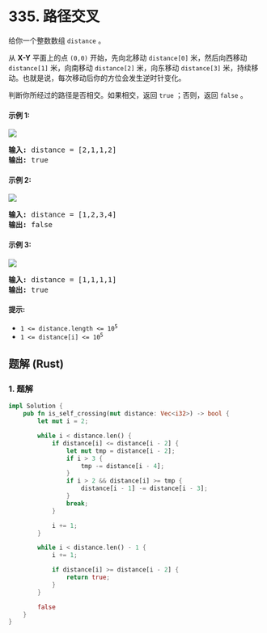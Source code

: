 # 335. 路径交叉
给你一个整数数组 `distance` 。

从 **X-Y** 平面上的点 `(0,0)` 开始，先向北移动 `distance[0]` 米，然后向西移动 `distance[1]` 米，向南移动 `distance[2]` 米，向东移动 `distance[3]` 米，持续移动。也就是说，每次移动后你的方位会发生逆时针变化。

判断你所经过的路径是否相交。如果相交，返回 `true` ；否则，返回 `false` 。

#### 示例 1:
![](https://assets.leetcode.com/uploads/2021/03/14/selfcross1-plane.jpg)
<pre>
<strong>输入:</strong> distance = [2,1,1,2]
<strong>输出:</strong> true
</pre>

#### 示例 2:
![](https://assets.leetcode.com/uploads/2021/03/14/selfcross2-plane.jpg)
<pre>
<strong>输入:</strong> distance = [1,2,3,4]
<strong>输出:</strong> false
</pre>

#### 示例 3:
![](https://assets.leetcode.com/uploads/2021/03/14/selfcross3-plane.jpg)
<pre>
<strong>输入:</strong> distance = [1,1,1,1]
<strong>输出:</strong> true
</pre>

#### 提示:
* <code>1 <= distance.length <= 10<sup>5</sup></code>
* <code>1 <= distance[i] <= 10<sup>5</sup></code>

## 题解 (Rust)

### 1. 题解
```Rust
impl Solution {
    pub fn is_self_crossing(mut distance: Vec<i32>) -> bool {
        let mut i = 2;

        while i < distance.len() {
            if distance[i] <= distance[i - 2] {
                let mut tmp = distance[i - 2];
                if i > 3 {
                    tmp -= distance[i - 4];
                }
                if i > 2 && distance[i] >= tmp {
                    distance[i - 1] -= distance[i - 3];
                }
                break;
            }

            i += 1;
        }

        while i < distance.len() - 1 {
            i += 1;

            if distance[i] >= distance[i - 2] {
                return true;
            }
        }

        false
    }
}
```
